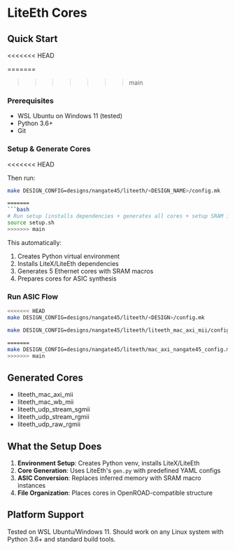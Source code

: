 # LiteEth Cores

## Quick Start

<<<<<<< HEAD

=======
>>>>>>> main
### Prerequisites
- WSL Ubuntu on Windows 11 (tested)
- Python 3.6+
- Git

### Setup & Generate Cores
<<<<<<< HEAD

Then run:
```bash
make DESIGN_CONFIG=designs/nangate45/liteeth/<DESIGN_NAME>/config.mk

=======
```bash
# Run setup (installs dependencies + generates all cores + setup SRAM instances)
source setup.sh
>>>>>>> main
```

This automatically:
1. Creates Python virtual environment
2. Installs LiteX/LiteEth dependencies
3. Generates 5 Ethernet cores with SRAM macros
4. Prepares cores for ASIC synthesis

### Run ASIC Flow
```bash
<<<<<<< HEAD
make DESIGN_CONFIG=designs/nangate45/liteeth/<DESIGN>/config.mk

make DESIGN_CONFIG=designs/nangate45/liteeth/liteeth_mac_axi_mii/config.mk

=======
make DESIGN_CONFIG=designs/nangate45/liteeth/mac_axi_nangate45_config.mk
>>>>>>> main
```

## Generated Cores

- liteeth_mac_axi_mii
- liteeth_mac_wb_mii
- liteeth_udp_stream_sgmii
- liteeth_udp_stream_rgmii
- liteeth_udp_raw_rgmii

## What the Setup Does

1. **Environment Setup**: Creates Python venv, installs LiteX/LiteEth
2. **Core Generation**: Uses LiteEth's `gen.py` with predefined YAML configs
3. **ASIC Conversion**: Replaces inferred memory with SRAM macro instances
4. **File Organization**: Places cores in OpenROAD-compatible structure

## Platform Support

Tested on WSL Ubuntu/Windows 11. Should work on any Linux system with Python 3.6+ and standard build tools.
